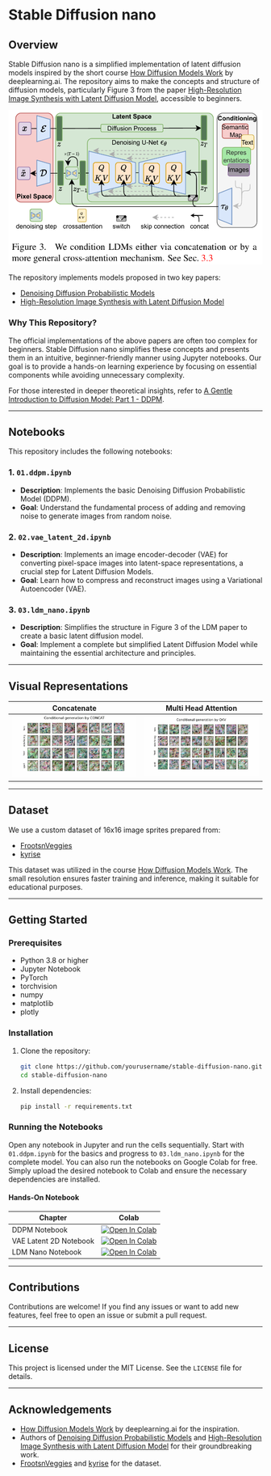 # Stable Diffusion nano

## Overview
Stable Diffusion nano is a simplified implementation of latent diffusion models inspired by the short course [How Diffusion Models Work](https://learn.deeplearning.ai/courses/diffusion-models/) by deeplearning.ai. The repository aims to make the concepts and structure of diffusion models, particularly Figure 3 from the paper [High-Resolution Image Synthesis with Latent Diffusion Model](https://arxiv.org/abs/2112.10752), accessible to beginners.

![Figure 3 from the LDM Paper](https://raw.githubusercontent.com/metamath1/stable-diffusion-nano/main/assets/ldm-figure3.png)

The repository implements models proposed in two key papers:
- [Denoising Diffusion Probabilistic Models](https://arxiv.org/abs/2006.11239)
- [High-Resolution Image Synthesis with Latent Diffusion Model](https://arxiv.org/abs/2112.10752)

### Why This Repository?
The official implementations of the above papers are often too complex for beginners. Stable Diffusion nano simplifies these concepts and presents them in an intuitive, beginner-friendly manner using Jupyter notebooks. Our goal is to provide a hands-on learning experience by focusing on essential components while avoiding unnecessary complexity.

For those interested in deeper theoretical insights, refer to [A Gentle Introduction to Diffusion Model: Part 1 - DDPM](https://metamath1.github.io/blog/posts/diffusion/ddpm_part1.html).

---

## Notebooks

This repository includes the following notebooks:

### 1. `01.ddpm.ipynb`
- **Description**: Implements the basic Denoising Diffusion Probabilistic Model (DDPM).
- **Goal**: Understand the fundamental process of adding and removing noise to generate images from random noise.

### 2. `02.vae_latent_2d.ipynb`
- **Description**: Implements an image encoder-decoder (VAE) for converting pixel-space images into latent-space representations, a crucial step for Latent Diffusion Models.
- **Goal**: Learn how to compress and reconstruct images using a Variational Autoencoder (VAE).

### 3. `03.ldm_nano.ipynb`
- **Description**: Simplifies the structure in Figure 3 of the LDM paper to create a basic latent diffusion model.
- **Goal**: Implement a complete but simplified Latent Diffusion Model while maintaining the essential architecture and principles.

---

## Visual Representations

| **Concatenate**                                   | **Multi Head Attention**                                     |
|-----------------------------------------------------------|----------------------------------------------------------|
| ![CONCAT VAE](assets/LDM_CONCAT_VAE_4/ani_CONCAT_w5.gif)  | ![QKV VAE](assets/LDM_QKV_VAE_4/ani_QKV_w5.gif)         |

---

## Dataset
We use a custom dataset of 16x16 image sprites prepared from:
- [FrootsnVeggies](https://zrghr.itch.io/froots-and-veggies-culinary-pixels)
- [kyrise](https://kyrise.itch.io/)

This dataset was utilized in the course [How Diffusion Models Work](https://learn.deeplearning.ai/courses/diffusion-models/). The small resolution ensures faster training and inference, making it suitable for educational purposes.

---

## Getting Started
### Prerequisites
- Python 3.8 or higher
- Jupyter Notebook
- PyTorch
- torchvision
- numpy
- matplotlib
- plotly

### Installation
1. Clone the repository:
   ```bash
   git clone https://github.com/yourusername/stable-diffusion-nano.git
   cd stable-diffusion-nano
   ```
2. Install dependencies:
   ```bash
   pip install -r requirements.txt
   ```

### Running the Notebooks
Open any notebook in Jupyter and run the cells sequentially. Start with `01.ddpm.ipynb` for the basics and progress to `03.ldm_nano.ipynb` for the complete model. You can also run the notebooks on Google Colab for free. Simply upload the desired notebook to Colab and ensure the necessary dependencies are installed.

#### Hands-On Notebook

| Chapter                          | Colab                                                                 |
|----------------------------------|----------------------------------------------------------------------|
| DDPM Notebook                   | [![Open In Colab](https://colab.research.google.com/assets/colab-badge.svg)](https://colab.research.google.com/github/metamath1/stable-diffusion-nano/blob/main/01.ddpm.ipynb) |
| VAE Latent 2D Notebook          | [![Open In Colab](https://colab.research.google.com/assets/colab-badge.svg)](https://colab.research.google.com/github/metamath1/stable-diffusion-nano/blob/main/02.vae_latent_2d.ipynb) |
| LDM Nano Notebook               | [![Open In Colab](https://colab.research.google.com/assets/colab-badge.svg)](https://colab.research.google.com/github/metamath1/stable-diffusion-nano/blob/main/03.ldm_nano.ipynb) |

---

## Contributions
Contributions are welcome! If you find any issues or want to add new features, feel free to open an issue or submit a pull request.

---

## License
This project is licensed under the MIT License. See the `LICENSE` file for details.

---

## Acknowledgements
- [How Diffusion Models Work](https://learn.deeplearning.ai/courses/diffusion-models/) by deeplearning.ai for the inspiration.
- Authors of [Denoising Diffusion Probabilistic Models](https://arxiv.org/abs/2006.11239) and [High-Resolution Image Synthesis with Latent Diffusion Model](https://arxiv.org/abs/2112.10752) for their groundbreaking work.
- [FrootsnVeggies](https://zrghr.itch.io/froots-and-veggies-culinary-pixels) and [kyrise](https://kyrise.itch.io/) for the dataset.

